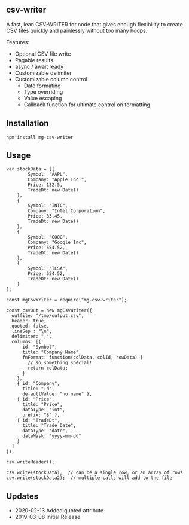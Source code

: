 ## csv-writer

A fast, lean CSV-WRITER for node that gives enough flexibility to create CSV files quickly and painlessly without too many hoops.

Features:

* Optional CSV file write
* Pagable results
* async / await ready
* Customizable delimiter
* Customizable column control
  * Date formating
  * Type overriding
  * Value escaping
  * Callback function for ultimate control on formatting

## Installation

```
npm install mg-csv-writer
```

## Usage

```
var stockData = [{
		Symbol: "AAPL",
		Company: "Apple Inc.",
		Price: 132.5,
		TradeDt: new Date()
	},
	{
		Symbol: "INTC",
		Company: "Intel Corporation",
		Price: 33.45,
		TradeDt: new Date()
	},
	{
		Symbol: "GOOG",
		Company: "Google Inc",
		Price: 554.52,
		TradeDt: new Date()
	},
	{
		Symbol: "TLSA",
		Price: 554.52,
		TradeDt: new Date()
	}
];

const mgCsvWriter = require("mg-csv-writer");

const csvOut = new mgCsvWriter({
  outfile: "/tmp/output.csv",
  header: true,
  quoted: false,
  lineSep : "\n",
  delimiter: ",",
  columns: [{
      id: "Symbol",
      title: "Company Name",
      fnFormat: function(colData, colId, rowData) {
        // so something special!
        return colData;
      }
    },
    { id: "Company",
      title: "Id",
      defaultValue: "no name" },
    { id: "Price",
      title: "Price",
      dataType: "int",
      prefix: "$" },
    { id: "TradeDt",
      title: "Trade Date",
      dataType: "date",
      dateMask: "yyyy-mm-dd"
    }
  ]
});

csv.writeHeader();

csv.write(stockData);  // can be a single row; or an array of rows
csv.write(stockData2);  // multiple calls will add to the file
```


## Updates

* 2020-02-13 Added quoted attribute
* 2019-03-08 Initial Release
